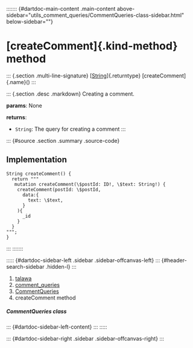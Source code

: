 ::::::: {#dartdoc-main-content .main-content above-sidebar="utils_comment_queries/CommentQueries-class-sidebar.html" below-sidebar=""}
<div>

# [createComment]{.kind-method} method

</div>

::: {.section .multi-line-signature}
[[String](https://api.flutter.dev/flutter/dart-core/String-class.html)]{.returntype}
[createComment]{.name}()
:::

::: {.section .desc .markdown}
Creating a comment.

**params**: None

**returns**:

-   `String`: The query for creating a comment
:::

::: {#source .section .summary .source-code}
## Implementation

``` language-dart
String createComment() {
  return """
   mutation createComment(\$postId: ID!, \$text: String!) {
    createComment(postId: \$postId,
      data:{
        text: \$text,
      }
    ){
      _id
    }
  }
""";
}
```
:::
:::::::

::::: {#dartdoc-sidebar-left .sidebar .sidebar-offcanvas-left}
::: {#header-search-sidebar .hidden-l}
:::

1.  [talawa](../../index.html)
2.  [comment_queries](../../utils_comment_queries/)
3.  [CommentQueries](../../utils_comment_queries/CommentQueries-class.html)
4.  createComment method

##### CommentQueries class

::: {#dartdoc-sidebar-left-content}
:::
:::::

::: {#dartdoc-sidebar-right .sidebar .sidebar-offcanvas-right}
:::
